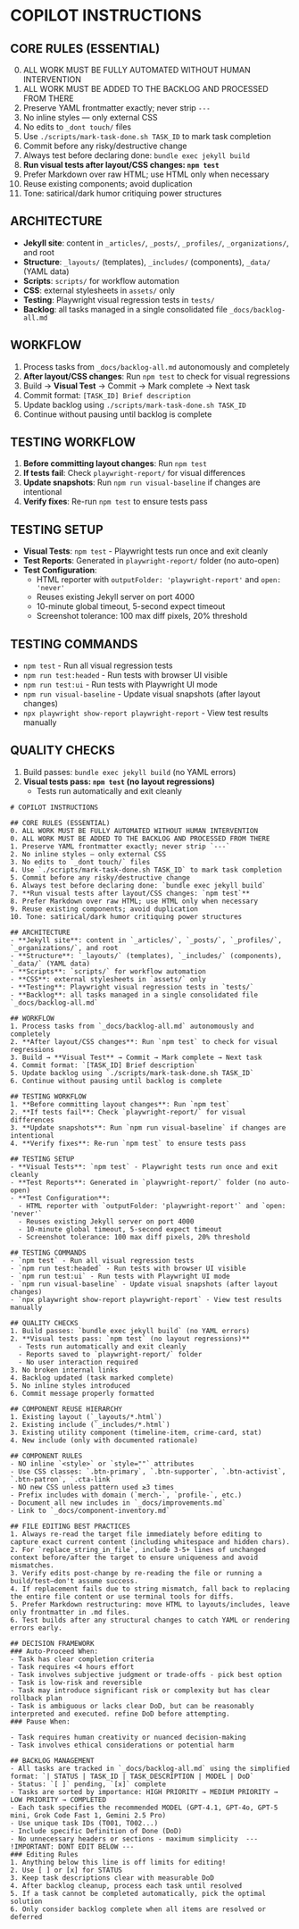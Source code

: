 # COPILOT INSTRUCTIONS

## CORE RULES (ESSENTIAL)
0. ALL WORK MUST BE FULLY AUTOMATED WITHOUT HUMAN INTERVENTION
0. ALL WORK MUST BE ADDED TO THE BACKLOG AND PROCESSED FROM THERE
1. Preserve YAML frontmatter exactly; never strip `---`
2. No inline styles — only external CSS
3. No edits to `_dont touch/` files
4. Use `./scripts/mark-task-done.sh TASK_ID` to mark task completion
5. Commit before any risky/destructive change
6. Always test before declaring done: `bundle exec jekyll build`
7. **Run visual tests after layout/CSS changes: `npm test`**
8. Prefer Markdown over raw HTML; use HTML only when necessary
9. Reuse existing components; avoid duplication
10. Tone: satirical/dark humor critiquing power structures

## ARCHITECTURE
- **Jekyll site**: content in `_articles/`, `_posts/`, `_profiles/`, `_organizations/`, and root
- **Structure**: `_layouts/` (templates), `_includes/` (components), `_data/` (YAML data)
- **Scripts**: `scripts/` for workflow automation
- **CSS**: external stylesheets in `assets/` only
- **Testing**: Playwright visual regression tests in `tests/`
- **Backlog**: all tasks managed in a single consolidated file `_docs/backlog-all.md`

## WORKFLOW
1. Process tasks from `_docs/backlog-all.md` autonomously and completely
2. **After layout/CSS changes**: Run `npm test` to check for visual regressions
3. Build → **Visual Test** → Commit → Mark complete → Next task
4. Commit format: `[TASK_ID] Brief description`
5. Update backlog using `./scripts/mark-task-done.sh TASK_ID`
6. Continue without pausing until backlog is complete

## TESTING WORKFLOW
1. **Before committing layout changes**: Run `npm test`
2. **If tests fail**: Check `playwright-report/` for visual differences
3. **Update snapshots**: Run `npm run visual-baseline` if changes are intentional
4. **Verify fixes**: Re-run `npm test` to ensure tests pass

## TESTING SETUP
- **Visual Tests**: `npm test` - Playwright tests run once and exit cleanly
- **Test Reports**: Generated in `playwright-report/` folder (no auto-open)
- **Test Configuration**: 
  - HTML reporter with `outputFolder: 'playwright-report'` and `open: 'never'`
  - Reuses existing Jekyll server on port 4000
  - 10-minute global timeout, 5-second expect timeout
  - Screenshot tolerance: 100 max diff pixels, 20% threshold

## TESTING COMMANDS
- `npm test` - Run all visual regression tests
- `npm run test:headed` - Run tests with browser UI visible
- `npm run test:ui` - Run tests with Playwright UI mode
- `npm run visual-baseline` - Update visual snapshots (after layout changes)
- `npx playwright show-report playwright-report` - View test results manually

## QUALITY CHECKS
1. Build passes: `bundle exec jekyll build` (no YAML errors)
2. **Visual tests pass: `npm test` (no layout regressions)**
   - Tests run automatically and exit cleanly
  ```instructions
  # COPILOT INSTRUCTIONS

  ## CORE RULES (ESSENTIAL)
  0. ALL WORK MUST BE FULLY AUTOMATED WITHOUT HUMAN INTERVENTION
  0. ALL WORK MUST BE ADDED TO THE BACKLOG AND PROCESSED FROM THERE
  1. Preserve YAML frontmatter exactly; never strip `---`
  2. No inline styles — only external CSS
  3. No edits to `_dont touch/` files
  4. Use `./scripts/mark-task-done.sh TASK_ID` to mark task completion
  5. Commit before any risky/destructive change
  6. Always test before declaring done: `bundle exec jekyll build`
  7. **Run visual tests after layout/CSS changes: `npm test`**
  8. Prefer Markdown over raw HTML; use HTML only when necessary
  9. Reuse existing components; avoid duplication
  10. Tone: satirical/dark humor critiquing power structures

  ## ARCHITECTURE
  - **Jekyll site**: content in `_articles/`, `_posts/`, `_profiles/`, `_organizations/`, and root
  - **Structure**: `_layouts/` (templates), `_includes/` (components), `_data/` (YAML data)
  - **Scripts**: `scripts/` for workflow automation
  - **CSS**: external stylesheets in `assets/` only
  - **Testing**: Playwright visual regression tests in `tests/`
  - **Backlog**: all tasks managed in a single consolidated file `_docs/backlog-all.md`

  ## WORKFLOW
  1. Process tasks from `_docs/backlog-all.md` autonomously and completely
  2. **After layout/CSS changes**: Run `npm test` to check for visual regressions
  3. Build → **Visual Test** → Commit → Mark complete → Next task
  4. Commit format: `[TASK_ID] Brief description`
  5. Update backlog using `./scripts/mark-task-done.sh TASK_ID`
  6. Continue without pausing until backlog is complete

  ## TESTING WORKFLOW
  1. **Before committing layout changes**: Run `npm test`
  2. **If tests fail**: Check `playwright-report/` for visual differences
  3. **Update snapshots**: Run `npm run visual-baseline` if changes are intentional
  4. **Verify fixes**: Re-run `npm test` to ensure tests pass

  ## TESTING SETUP
  - **Visual Tests**: `npm test` - Playwright tests run once and exit cleanly
  - **Test Reports**: Generated in `playwright-report/` folder (no auto-open)
  - **Test Configuration**: 
    - HTML reporter with `outputFolder: 'playwright-report'` and `open: 'never'`
    - Reuses existing Jekyll server on port 4000
    - 10-minute global timeout, 5-second expect timeout
    - Screenshot tolerance: 100 max diff pixels, 20% threshold

  ## TESTING COMMANDS
  - `npm test` - Run all visual regression tests
  - `npm run test:headed` - Run tests with browser UI visible
  - `npm run test:ui` - Run tests with Playwright UI mode
  - `npm run visual-baseline` - Update visual snapshots (after layout changes)
  - `npx playwright show-report playwright-report` - View test results manually

  ## QUALITY CHECKS
  1. Build passes: `bundle exec jekyll build` (no YAML errors)
  2. **Visual tests pass: `npm test` (no layout regressions)**
    - Tests run automatically and exit cleanly
    - Reports saved to `playwright-report/` folder
    - No user interaction required
  3. No broken internal links
  4. Backlog updated (task marked complete)
  5. No inline styles introduced
  6. Commit message properly formatted

  ## COMPONENT REUSE HIERARCHY
  1. Existing layout (`_layouts/*.html`)
  2. Existing include (`_includes/*.html`)
  3. Existing utility component (timeline-item, crime-card, stat)
  4. New include (only with documented rationale)

  ## COMPONENT RULES
  - NO inline `<style>` or `style=""` attributes
  - Use CSS classes: `.btn-primary`, `.btn-supporter`, `.btn-activist`, `.btn-patron`, `.cta-link`
  - NO new CSS unless pattern used ≥3 times
  - Prefix includes with domain (`merch-`, `profile-`, etc.)
  - Document all new includes in `_docs/improvements.md`
  - Link to `_docs/component-inventory.md`

  ## FILE EDITING BEST PRACTICES
  1. Always re-read the target file immediately before editing to capture exact current content (including whitespace and hidden chars).
  2. For `replace_string_in_file`, include 3-5+ lines of unchanged context before/after the target to ensure uniqueness and avoid mismatches.
  3. Verify edits post-change by re-reading the file or running a build/test—don't assume success.
  4. If replacement fails due to string mismatch, fall back to replacing the entire file content or use terminal tools for diffs.
  5. Prefer Markdown restructuring: move HTML to layouts/includes, leave only frontmatter in .md files.
  6. Test builds after any structural changes to catch YAML or rendering errors early.

  ## DECISION FRAMEWORK
  ### Auto-Proceed When:
  - Task has clear completion criteria
  - Task requires <4 hours effort
  - Task involves subjective judgment or trade-offs - pick best option
  - Task is low-risk and reversible
  - Task may introduce significant risk or complexity but has clear rollback plan
  - Task is ambiguous or lacks clear DoD, but can be reasonably interpreted and executed. refine DoD before attempting.
  ### Pause When:

  - Task requires human creativity or nuanced decision-making
  - Task involves ethical considerations or potential harm

## BACKLOG MANAGEMENT
- All tasks are tracked in `_docs/backlog-all.md` using the simplified format: `| STATUS | TASK_ID | TASK_DESCRIPTION | MODEL | DoD`
- Status: `[ ]` pending, `[x]` complete  
- Tasks are sorted by importance: HIGH PRIORITY → MEDIUM PRIORITY → LOW PRIORITY → COMPLETED
- Each task specifies the recommended MODEL (GPT-4.1, GPT-4o, GPT-5 mini, Grok Code Fast 1, Gemini 2.5 Pro)
- Use unique task IDs (T001, T002...)
- Include specific Definition of Done (DoD)
- No unnecessary headers or sections - maximum simplicity  --- !IMPORTANT: DONT EDIT BELOW ---
  ### Editing Rules
  1. Anything below this line is off limits for editing!
  2. Use [ ] or [x] for STATUS
  3. Keep task descriptions clear with measurable DoD
  4. After backlog cleanup, process each task until resolved
  5. If a task cannot be completed automatically, pick the optimal solution
  6. Only consider backlog complete when all items are resolved or deferred

  ```
